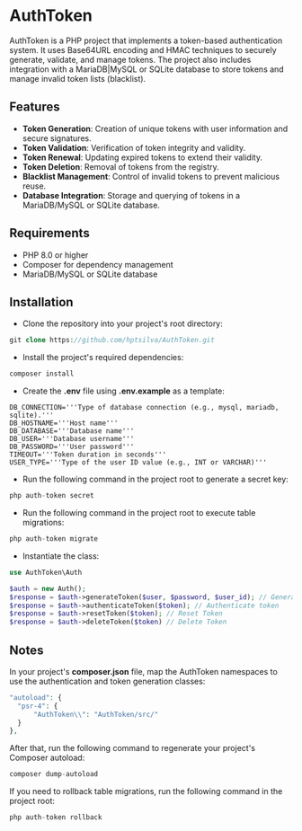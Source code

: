 # AuthToken

AuthToken is a PHP project that implements a token-based authentication system. It uses Base64URL encoding and HMAC techniques to securely generate, validate, and manage tokens. The project also includes integration with a MariaDB|MySQL or SQLite database to store tokens and manage invalid token lists (blacklist).

## Features

- **Token Generation**: Creation of unique tokens with user information and secure signatures.
- **Token Validation**: Verification of token integrity and validity.
- **Token Renewal**: Updating expired tokens to extend their validity.
- **Token Deletion**: Removal of tokens from the registry.
- **Blacklist Management**: Control of invalid tokens to prevent malicious reuse.
- **Database Integration**: Storage and querying of tokens in a MariaDB/MySQL or SQLite database.

## Requirements

- PHP 8.0 or higher
- Composer for dependency management
- MariaDB/MySQL or SQLite database

## Installation

- Clone the repository into your project's root directory:
```php
git clone https://github.com/hptsilva/AuthToken.git
```
- Install the project's required dependencies:
```php
composer install
```
- Create the **.env** file using **.env.example** as a template:
```.env
DB_CONNECTION='''Type of database connection (e.g., mysql, mariadb, sqlite).'''
DB_HOSTNAME='''Host name'''
DB_DATABASE='''Database name'''
DB_USER='''Database username'''
DB_PASSWORD='''User password'''
TIMEOUT='''Token duration in seconds'''
USER_TYPE='''Type of the user ID value (e.g., INT or VARCHAR)'''
```
- Run the following command in the project root to generate a secret key:
```php
php auth-token secret
```
- Run the following command in the project root to execute table migrations:
```php
php auth-token migrate
```
- Instantiate the class:
```php
use AuthToken\Auth

$auth = new Auth();
$response = $auth->generateToken($user, $password, $user_id); // Generate Token 
$response = $auth->authenticateToken($token); // Authenticate token  
$response = $auth->resetToken($token); // Reset Token 
$response = $auth->deleteToken($token) // Delete Token
```

## Notes
In your project's **composer.json** file, map the AuthToken namespaces to use the authentication and token generation classes:
```php
"autoload": {
  "psr-4": {
      "AuthToken\\": "AuthToken/src/"
  }
},
```
After that, run the following command to regenerate your project's Composer autoload:
```php
composer dump-autoload
```
If you need to rollback table migrations, run the following command in the project root:
```php
php auth-token rollback
```
